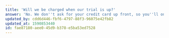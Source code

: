 ```yaml
---
title: 'Will we be charged when our trial is up?'
answer: 'No. We don''t ask for your credit card up front, so you''ll only be charged when you’re ready. If you want to continue after your trial, we''ll ask for payment details. If not — cancel with a click, no questions asked.'
updated_by: cdd6d446-fbf6-4797-88f3-96075e42fb82
updated_at: 1590853440
id: fae87180-aee0-45d9-b378-e5ba53ed7528
---
```


